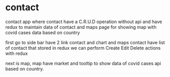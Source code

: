 # contact
contact app where contact have a C.R.U.D operation without api and have redux to maintain data of contact and maps page for showing map with covid cases data based on country 

first go to side bar have 2 link contact and chart and maps 
contact have list of contact that stored in redux 
we can perform Create Edit Delete actions with redux 

next is map, map have market and tooltip to show data of covid cases api based on country.
